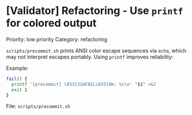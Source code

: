 # [Validator] Refactoring - Use `printf` for colored output

Priority: low priority
Category: refactoring

`scripts/precommit.sh` prints ANSI color escape sequences via `echo`, which may not interpret escapes portably. Using `printf` improves reliability:

Example:
```sh
fail() {
  printf '[precommit] \033[31mFAIL\033[0m: %s\n' "$1" >&2
  exit 1
}
```

File: `scripts/precommit.sh`
